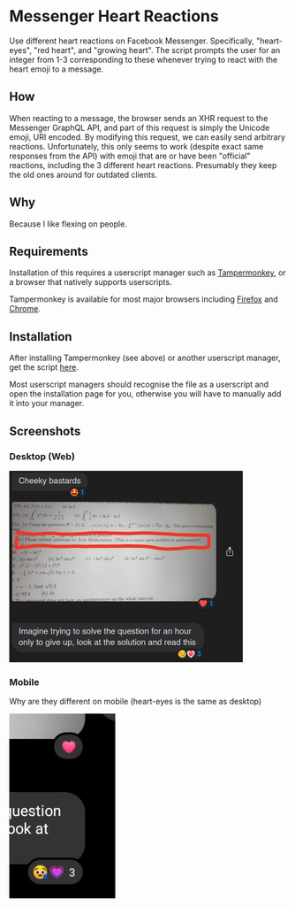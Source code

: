 # Messenger Heart Reactions

Use different heart reactions on Facebook Messenger. Specifically, "heart-eyes", "red heart", and "growing heart". The script prompts the user for an integer from 1-3 corresponding to these whenever trying to react with the heart emoji to a message.

## How

When reacting to a message, the browser sends an XHR request to the Messenger GraphQL API, and part of this request is simply the Unicode emoji, URI encoded. By modifying this request, we can easily send arbitrary reactions. Unfortunately, this only seems to work (despite exact same responses from the API) with emoji that are or have been "official" reactions, including the 3 different heart reactions. Presumably they keep the old ones around for outdated clients.

## Why

Because I like flexing on people.

## Requirements
Installation of this requires a userscript manager such as [Tampermonkey](https://www.tampermonkey.net/), or a browser that natively supports userscripts.

Tampermonkey is available for most major browsers including [Firefox](https://addons.mozilla.org/en-US/firefox/addon/tampermonkey/) and [Chrome](https://chrome.google.com/webstore/detail/tampermonkey/dhdgffkkebhmkfjojejmpbldmpobfkfo?hl=en).

## Installation
After installing Tampermonkey (see above) or another userscript manager, get the script [here](https://raw.githubusercontent.com/zaxutic/USYD-Timetable-Colours/master/index.user.js).

Most userscript managers should recognise the file as a userscript and open the installation page for you, otherwise you will have to manually add it into your manager.

## Screenshots

### Desktop (Web)

![Example of the 3 different reactions on the Messenger website](img/desktop.png)

### Mobile

Why are they different on mobile (heart-eyes is the same as desktop)

![The 'growing heart' reaction on mobile](img/mobile.jpg)
